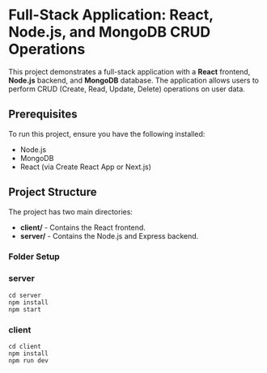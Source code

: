 # Full-Stack Application: React, Node.js, and MongoDB CRUD Operations

This project demonstrates a full-stack application with a **React** frontend, **Node.js** backend, and **MongoDB** database. The application allows users to perform CRUD (Create, Read, Update, Delete) operations on user data.

## Prerequisites

To run this project, ensure you have the following installed:

- Node.js
- MongoDB
- React (via Create React App or Next.js)

## Project Structure

The project has two main directories:

- **client/** - Contains the React frontend.
- **server/** - Contains the Node.js and Express backend.

### Folder Setup


### server
```
cd server
npm install
npm start
```

### client

```
cd client
npm install
npm run dev
```


